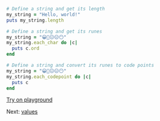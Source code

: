 ```rb
# Define a string and get its length
my_string = "Hello, world!"
puts my_string.length

# Define a string and get its runes
my_string = "😀🤔😐😑😶"
my_string.each_char do |c|
  puts c.ord
end

# Define a string and convert its runes to code points
my_string = "😀🤔😐😑😶"
my_string.each_codepoint do |c|
  puts c
end
```

[Try on playground](https://onecompiler.com/ruby/3yh7dhbz9)

Next: [values](/2022/11/01/strings-and-symbols.html)
